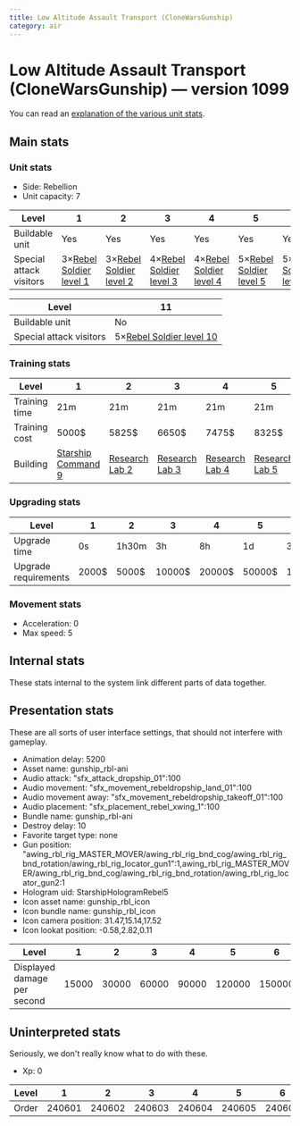 ```yaml
---
title: Low Altitude Assault Transport (CloneWarsGunship)
category: air
---
```


# Low Altitude Assault Transport (CloneWarsGunship) — version 1099

You can read an [explanation  of the various unit stats](unitexplained.md).

## Main stats

### Unit stats

  * Side: Rebellion
  * Unit capacity: 7

|Level                  |1                                              |2                                              |3                                              |4                                              |5                                              |6                                              |7                                              |8                                              |9                                              |10                                              |
|-----------------------|-----------------------------------------------|-----------------------------------------------|-----------------------------------------------|-----------------------------------------------|-----------------------------------------------|-----------------------------------------------|-----------------------------------------------|-----------------------------------------------|-----------------------------------------------|------------------------------------------------|
|Buildable unit         |Yes                                            |Yes                                            |Yes                                            |Yes                                            |Yes                                            |Yes                                            |Yes                                            |Yes                                            |Yes                                            |Yes                                             |
|Special attack visitors|3×[Rebel Soldier level 1](SoldierDropship.html)|3×[Rebel Soldier level 2](SoldierDropship.html)|4×[Rebel Soldier level 3](SoldierDropship.html)|4×[Rebel Soldier level 4](SoldierDropship.html)|5×[Rebel Soldier level 5](SoldierDropship.html)|5×[Rebel Soldier level 6](SoldierDropship.html)|5×[Rebel Soldier level 7](SoldierDropship.html)|5×[Rebel Soldier level 8](SoldierDropship.html)|5×[Rebel Soldier level 9](SoldierDropship.html)|5×[Rebel Soldier level 10](SoldierDropship.html)|


|Level                  |11                                              |
|-----------------------|------------------------------------------------|
|Buildable unit         |No                                              |
|Special attack visitors|5×[Rebel Soldier level 10](SoldierDropship.html)|


### Training stats

|Level        |1                                           |2                                     |3                                     |4                                     |5                                     |6                                     |7                                     |8                                     |9                                     |10-11                                  |
|-------------|--------------------------------------------|--------------------------------------|--------------------------------------|--------------------------------------|--------------------------------------|--------------------------------------|--------------------------------------|--------------------------------------|--------------------------------------|---------------------------------------|
|Training time|21m                                         |21m                                   |21m                                   |21m                                   |21m                                   |28m                                   |28m                                   |35m                                   |35m                                   |42m                                    |
|Training cost|5000$                                       |5825$                                 |6650$                                 |7475$                                 |8325$                                 |9150$                                 |9975$                                 |10800$                                |11650$                                |12475$                                 |
|Building     |[Starship Command 9](rebelFleetCommand.html)|[Research Lab 2](rebelOffenseLab.html)|[Research Lab 3](rebelOffenseLab.html)|[Research Lab 4](rebelOffenseLab.html)|[Research Lab 5](rebelOffenseLab.html)|[Research Lab 6](rebelOffenseLab.html)|[Research Lab 7](rebelOffenseLab.html)|[Research Lab 8](rebelOffenseLab.html)|[Research Lab 9](rebelOffenseLab.html)|[Research Lab 10](rebelOffenseLab.html)|


### Upgrading stats

|Level               |1    |2    |3     |4     |5     |6      |7      |8      |9       |10-11   |
|--------------------|-----|-----|------|------|------|-------|-------|-------|--------|--------|
|Upgrade time        |0s   |1h30m|3h    |8h    |1d    |3d     |5d     |1w     |1w3d    |2w      |
|Upgrade requirements|2000$|5000$|10000$|20000$|50000$|135000$|225000$|450000$|1500000$|2500000$|


### Movement stats

  * Acceleration: 0
  * Max speed: 5

## Internal stats

These stats internal to the system link different parts of data together.


## Presentation stats

These are all sorts of user interface settings, that should not interfere with gameplay.

  * Animation delay: 5200
  * Asset name: gunship_rbl-ani
  * Audio attack: "sfx_attack_dropship_01":100
  * Audio movement: "sfx_movement_rebeldropship_land_01":100
  * Audio movement away: "sfx_movement_rebeldropship_takeoff_01":100
  * Audio placement: "sfx_placement_rebel_xwing_1":100
  * Bundle name: gunship_rbl-ani
  * Destroy delay: 10
  * Favorite target type: none
  * Gun position: "awing_rbl_rig_MASTER_MOVER/awing_rbl_rig_bnd_cog/awing_rbl_rig_bnd_rotation/awing_rbl_rig_locator_gun1":1,awing_rbl_rig_MASTER_MOVER/awing_rbl_rig_bnd_cog/awing_rbl_rig_bnd_rotation/awing_rbl_rig_locator_gun2:1
  * Hologram uid: StarshipHologramRebel5
  * Icon asset name: gunship_rbl_icon
  * Icon bundle name: gunship_rbl_icon
  * Icon camera position: 31.47,15.14,17.52
  * Icon lookat position: -0.58,2.82,0.11

|Level                      |1    |2    |3    |4    |5     |6     |7     |8     |9     |10-11 |
|---------------------------|-----|-----|-----|-----|------|------|------|------|------|------|
|Displayed damage per second|15000|30000|60000|90000|120000|150000|180000|210000|240000|270000|


## Uninterpreted stats

Seriously, we don't really know what to do with these.

  * Xp: 0

|Level|1     |2     |3     |4     |5     |6     |7     |8     |9     |10-11 |
|-----|------|------|------|------|------|------|------|------|------|------|
|Order|240601|240602|240603|240604|240605|240606|240607|240608|240609|240610|


